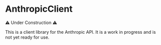 # AnthropicClient

⚠️ Under Construction ⚠️

This is a client library for the Anthropic API. It is a work in progress and is not yet ready for use.
